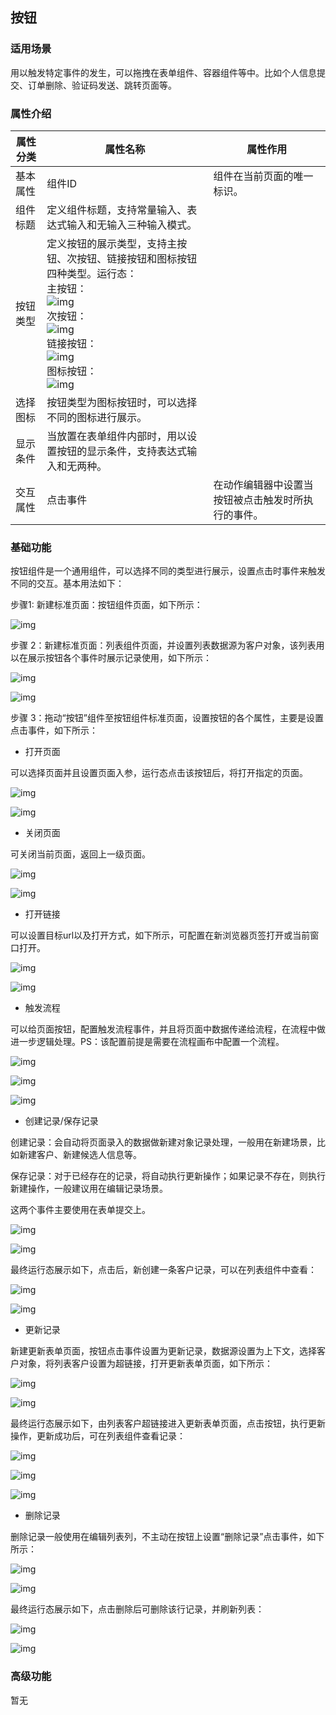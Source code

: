 ## **按钮**

### **适用场景**

用以触发特定事件的发生，可以拖拽在表单组件、容器组件等中。比如个人信息提交、订单删除、验证码发送、跳转页面等。

### **属性介绍**

| 属性分类 | 属性名称                                                     | 属性作用                                           |
| -------- | ------------------------------------------------------------ | -------------------------------------------------- |
| 基本属性 | 组件ID                                                       | 组件在当前页面的唯一标识。                         |
| 组件标题 | 定义组件标题，支持常量输入、表达式输入和无输入三种输入模式。 |                                                    |
| 按钮类型 | 定义按钮的展示类型，支持主按钮、次按钮、链接按钮和图标按钮四种类型。运行态：<br/>主按钮：<br/>![img](https://main.qcloudimg.com/raw/2db280df5eea9752563a2690965409f3.png)<br/>次按钮：<br/>![img](https://main.qcloudimg.com/raw/6377284e7d1a1ec1b084ae60014a7603.png)<br/>链接按钮：<br/>![img](https://main.qcloudimg.com/raw/830c332967a5912669c4d7f69ecc9c1d.png)<br/>图标按钮：<br/>![img](https://main.qcloudimg.com/raw/4aca9018486d4529d2c48a2f1948c712.png) |                                                    |
| 选择图标 | 按钮类型为图标按钮时，可以选择不同的图标进行展示。           |                                                    |
| 显示条件 | 当放置在表单组件内部时，用以设置按钮的显示条件，支持表达式输入和无两种。 |                                                    |
| 交互属性 | 点击事件                                                     | 在动作编辑器中设置当按钮被点击触发时所执行的事件。 |



### **基础功能**

按钮组件是一个通用组件，可以选择不同的类型进行展示，设置点击时事件来触发不同的交互。基本用法如下：

步骤1: 新建标准页面：按钮组件页面，如下所示：

![img](https://main.qcloudimg.com/raw/d13f94a3aa6314cbb0cf0d6ee45e77c6.png)

步骤 2：新建标准页面：列表组件页面，并设置列表数据源为客户对象，该列表用以在展示按钮各个事件时展示记录使用，如下所示：

![img](https://main.qcloudimg.com/raw/4f97c3736e03ded863af8513930c12b3.png)

![img](https://main.qcloudimg.com/raw/78efb69896e5acb772a452c83708e412.png)

步骤 3：拖动“按钮”组件至按钮组件标准页面，设置按钮的各个属性，主要是设置点击事件，如下所示：

- 打开页面

可以选择页面并且设置页面入参，运行态点击该按钮后，将打开指定的页面。

![img](https://main.qcloudimg.com/raw/85e34d35f2cceea951331d35e1b61841.png)

![img](https://main.qcloudimg.com/raw/006f1f74047ad94debcefc19ac9995d3.png)

- 关闭页面

可关闭当前页面，返回上一级页面。

![img](https://main.qcloudimg.com/raw/a6d44dbc45a5f3d5722c881ac4ef31fc.png)

![img](https://main.qcloudimg.com/raw/92581bcd7af094fa0c33b29da0c87285.png)

- 打开链接

可以设置目标url以及打开方式，如下所示，可配置在新浏览器页签打开或当前窗口打开。

![img](https://main.qcloudimg.com/raw/780a79cc645e0e6ee544e4afe84f75bb.png)

![img](https://main.qcloudimg.com/raw/06016381b3dbd02162c61d7bd9e78962.png)

- 触发流程

可以给页面按钮，配置触发流程事件，并且将页面中数据传递给流程，在流程中做进一步逻辑处理。PS：该配置前提是需要在流程画布中配置一个流程。

![img](https://main.qcloudimg.com/raw/6662a8b0d5b6372baf5c05b02175a660.png)

![img](https://main.qcloudimg.com/raw/cf8cbf5a3cb1cc57a90595f9e7b8b44e.png)

![img](https://main.qcloudimg.com/raw/da14c9896c1ecedf1bd7723e54ad53fc.png)

- 创建记录/保存记录

创建记录：会自动将页面录入的数据做新建对象记录处理，一般用在新建场景，比如新建客户、新建候选人信息等。

保存记录：对于已经存在的记录，将自动执行更新操作；如果记录不存在，则执行新建操作，一般建议用在编辑记录场景。

这两个事件主要使用在表单提交上。

![img](https://main.qcloudimg.com/raw/38550ed37f6f5181bb4736b1eac2a659.png)

![img](https://main.qcloudimg.com/raw/e4089ef5b56e5e2348420929d5d0ca50.png)

最终运行态展示如下，点击后，新创建一条客户记录，可以在列表组件中查看：

![img](https://main.qcloudimg.com/raw/23c145409601b296bd23a18d853e7aaf.png)

![img](https://main.qcloudimg.com/raw/8627997fc50b724cb6d5501ab961f9ce.png)

- 更新记录

新建更新表单页面，按钮点击事件设置为更新记录，数据源设置为上下文，选择客户对象，将列表客户设置为超链接，打开更新表单页面，如下所示：

![img](https://main.qcloudimg.com/raw/ad482866d3f14dfd2329ead0c5bc0363.png)

![img](https://main.qcloudimg.com/raw/e751d03b254922113d416276fcc01e32.png)

最终运行态展示如下，由列表客户超链接进入更新表单页面，点击按钮，执行更新操作，更新成功后，可在列表组件查看记录：

![img](https://main.qcloudimg.com/raw/86df7b3d359f20ccb670e2b55eb70683.png)

![img](https://main.qcloudimg.com/raw/3c20379c5654e5f775bc3f3d58ba1cd6.png)

![img](https://main.qcloudimg.com/raw/e5e54c861aef7cf2ae40609715556224.png)

- 删除记录

删除记录一般使用在编辑列表列，不主动在按钮上设置“删除记录”点击事件，如下所示：

![img](https://main.qcloudimg.com/raw/b57fb4f1c9908f0ac4025bdff9d8a1fe.png)

![img](https://main.qcloudimg.com/raw/ce082e60369c7ed2c8225d4e8d0831eb.png)

最终运行态展示如下，点击删除后可删除该行记录，并刷新列表：

![img](https://main.qcloudimg.com/raw/80a4d05059db494c730fc9fa59b363e4.png)

![img](https://main.qcloudimg.com/raw/350f304998e05dc481f785db2171c176.png)

### **高级功能**

暂无
